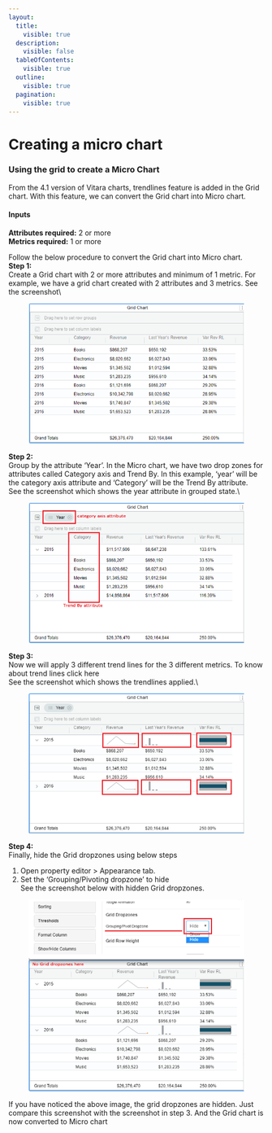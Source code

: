 ```yaml
---
layout:
  title:
    visible: true
  description:
    visible: false
  tableOfContents:
    visible: true
  outline:
    visible: true
  pagination:
    visible: true
---
```


# Creating a micro chart

### Using the grid to create a Micro Chart <a href="#using-the-grid-to-create-a-micro-chart" id="using-the-grid-to-create-a-micro-chart"></a>

From the 4.1 version of Vitara charts, trendlines feature is added in the Grid chart. With this feature, we can convert the Grid chart into Micro chart.

#### Inputs <a href="#inputs" id="inputs"></a>

**Attributes required:** 2 or more\
**Metrics required:** 1 or more

Follow the below procedure to convert the Grid chart into Micro chart.\
**Step 1:**\
Create a Grid chart with 2 or more attributes and minimum of 1 metric. For example, we have a grid chart created with 2 attributes and 3 metrics. See the screenshot\


<figure><img src="../.gitbook/assets/gridMicro1.png" alt=""><figcaption></figcaption></figure>

**Step 2:**\
Group by the attribute ‘Year’. In the Micro chart, we have two drop zones for attributes called Category axis and Trend By. In this example, ‘year’ will be the category axis attribute and ‘Category’ will be the Trend By attribute.\
See the screenshot which shows the year attribute in grouped state.\


<figure><img src="../.gitbook/assets/gridMicro2.png" alt=""><figcaption></figcaption></figure>

**Step 3:**\
Now we will apply 3 different trend lines for the 3 different metrics. To know about trend lines click here\
See the screenshot which shows the trendlines applied.\


<figure><img src="../.gitbook/assets/gridMicro3.png" alt=""><figcaption></figcaption></figure>

**Step 4:**\
Finally, hide the Grid dropzones using below steps

1. Open property editor > Appearance tab.
2. Set the ‘Grouping/Pivoting dropzone’ to hide\
   See the screenshot below with hidden Grid dropzones.

<figure><img src="../.gitbook/assets/gridMicro4.png" alt=""><figcaption></figcaption></figure>

If you have noticed the above image, the grid dropzones are hidden. Just compare this screenshot with the screenshot in step 3. And the Grid chart is now converted to Micro chart
